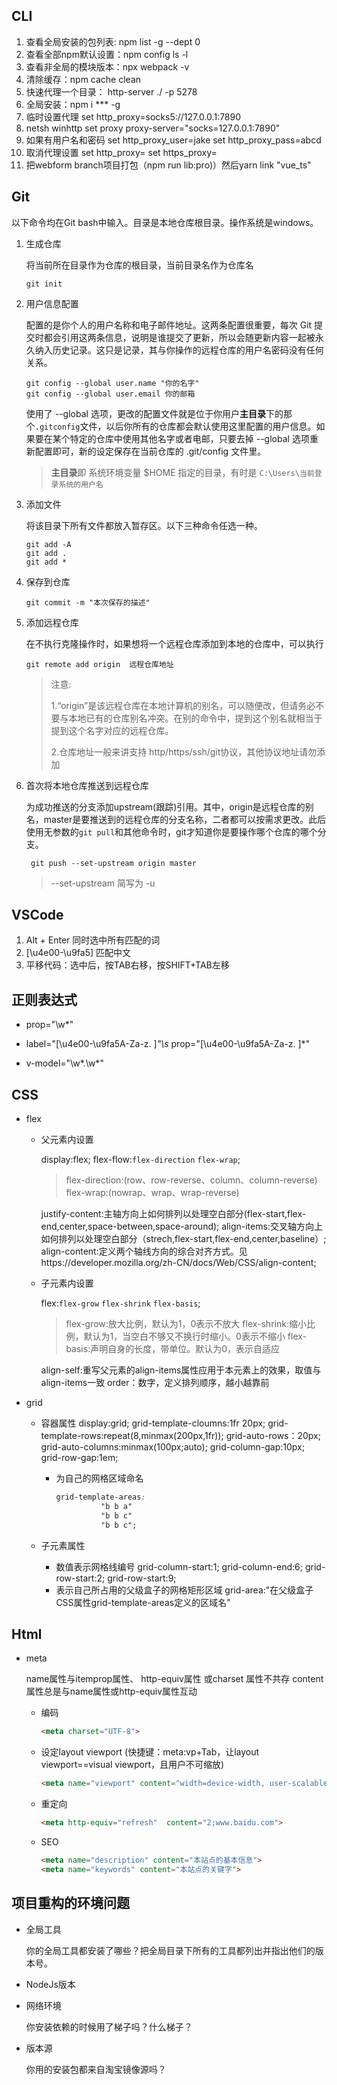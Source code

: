 ## CLI

1. 查看全局安装的包列表: npm list -g --dept 0
2. 查看全部npm默认设置：npm config ls -l
3. 查看非全局的模块版本：npx webpack -v
4. 清除缓存：npm cache clean
5. 快速代理一个目录： http-server ./ -p 5278
6. 全局安装：npm i *** -g
7. 临时设置代理 set http_proxy=socks5://127.0.0.1:7890
8. netsh winhttp set proxy proxy-server="socks=127.0.0.1:7890"
9. 如果有用户名和密码 set http_proxy_user=jake set http_proxy_pass=abcd
10. 取消代理设置 set http_proxy= set https_proxy=
11. 把webform branch项目打包（npm run lib:pro)）然后yarn link "vue_ts"

## Git

以下命令均在Git bash中输入。目录是本地仓库根目录。操作系统是windows。

1. 生成仓库

   将当前所在目录作为仓库的根目录，当前目录名作为仓库名

   ~~~git
   git init
   ~~~

2. 用户信息配置

   配置的是你个人的用户名称和电子邮件地址。这两条配置很重要，每次 Git 提交时都会引用这两条信息，说明是谁提交了更新，所以会随更新内容一起被永久纳入历史记录。这只是记录，其与你操作的远程仓库的用户名密码没有任何关系。

   ```git
   git config --global user.name "你的名字"
   git config --global user.email 你的邮箱
   ```

   使用了 --global 选项，更改的配置文件就是位于你用户**主目录**下的那个`.gitconfig`文件，以后你所有的仓库都会默认使用这里配置的用户信息。如果要在某个特定的仓库中使用其他名字或者电邮，只要去掉 --global 选项重新配置即可，新的设定保存在当前仓库的 .git/config 文件里。

   >   **主目录**即  系统环境变量 $HOME 指定的目录，有时是 `C:\Users\当前登录系统的用户名`

3. 添加文件

   将该目录下所有文件都放入暂存区。以下三种命令任选一种。

   ~~~git
   git add -A 
   git add .
   git add *
   ~~~

4. 保存到仓库

   ~~~git
   git commit -m "本次保存的描述"
   ~~~

5. 添加远程仓库

   在不执行克隆操作时，如果想将一个远程仓库添加到本地的仓库中，可以执行

   ```git
   git remote add origin  远程仓库地址
   ```

   > 注意: 
   >
   > 1.“origin”是该远程仓库在本地计算机的别名，可以随便改，但请务必不要与本地已有的仓库别名冲突。在别的命令中，提到这个别名就相当于提到这个名字对应的远程仓库。
   >
   > 2.仓库地址一般来讲支持 http/https/ssh/git协议，其他协议地址请勿添加
   
6. 首次将本地仓库推送到远程仓库

   为成功推送的分支添加upstream(跟踪)引用。其中，origin是远程仓库的别名，master是要推送到的远程仓库的分支名称，二者都可以按需求更改。此后使用无参数的`git pull`和其他命令时，git才知道你是要操作哪个仓库的哪个分支。

   ~~~git
    git push --set-upstream origin master
   ~~~

   > --set-upstream 简写为 -u

## VSCode

1. Alt + Enter 同时选中所有匹配的词
2. [\u4e00-\u9fa5] 匹配中文
3. 平移代码：选中后，按TAB右移，按SHIFT+TAB左移

## 正则表达式

- prop="\w*"

- label="[\u4e00-\u9fa5A-Za-z. ]*"\s*  prop="[\u4e00-\u9fa5A-Za-z. ]*"

- v-model="\w*\.\w*"

## CSS

+ flex

  + 父元素内设置

    display:flex;
    flex-flow:`flex-direction` `flex-wrap`;

    > flex-direction:(row、row-reverse、column、column-reverse)
    > flex-wrap:(nowrap、wrap、wrap-reverse)

    justify-content:主轴方向上如何排列以处理空白部分(flex-start,flex-end,center,space-between,space-around);
    align-items:交叉轴方向上如何排列以处理空白部分（strech,flex-start,flex-end,center,baseline）;
    align-content:定义两个轴线方向的综合对齐方式。见https://developer.mozilla.org/zh-CN/docs/Web/CSS/align-content;

    

  + 子元素内设置

    flex:`flex-grow` `flex-shrink` `flex-basis`;

    >flex-grow:放大比例，默认为1，0表示不放大
    >flex-shrink:缩小比例，默认为1，当空白不够又不换行时缩小。0表示不缩小
    >flex-basis:声明自身的长度，带单位。默认为0，表示自适应

    align-self:重写父元素的align-items属性应用于本元素上的效果，取值与align-items一致
    order：数字，定义排列顺序，越小越靠前

    

+ grid

  + 容器属性
    display:grid;
    grid-template-cloumns:1fr 20px;
    grid-template-rows:repeat(8,minmax(200px,1fr));
    grid-auto-rows：20px;
    grid-auto-columns:minmax(100px;auto);
    grid-column-gap:10px;
    grid-row-gap:1em;

    + 为自己的网格区域命名
      ```css
      grid-template-areas: 
                "b b a"
                "b b c"
                "b b c";
      ```

      

  + 子元素属性
    
    + 数值表示网格线编号
      grid-column-start:1;
      grid-column-end:6;
      grid-row-start:2;
      grid-row-start:9;
    + 表示自己所占用的父级盒子的网格矩形区域
      grid-area:"在父级盒子CSS属性grid-template-areas定义的区域名"



## Html

- meta

  name属性与itemprop属性、 http-equiv属性 或charset 属性不共存
  content属性总是与name属性或http-equiv属性互动

  + 编码
      ```html
      <meta charset="UTF-8">
      ```

  + 设定layout viewport
    (快捷键：meta:vp+Tab，让layout viewport==visual viewport，且用户不可缩放)
      ```html
      <meta name="viewport" content="width=device-width, user-scalable=no, initial-scale=1.0, maximum-scale=1.0, minimum-scale=1.0">
      ```

  + 重定向
      ```html
      <meta http-equiv="refresh"  content="2;www.baidu.com">
      ```

  + SEO
      ```html
      <meta name="description" content="本站点的基本信息">
      <meta name="keywords" content="本站点的关键字">
      ```

 ## 项目重构的环境问题

+ 全局工具

  你的全局工具都安装了哪些？把全局目录下所有的工具都列出并指出他们的版本号。

+ NodeJs版本

+ 网络环境

  你安装依赖的时候用了梯子吗？什么梯子？

+ 版本源

  你用的安装包都来自淘宝镜像源吗？ 